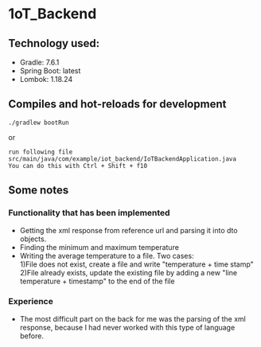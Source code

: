 # 1oT_Backend
## Technology used:

- Gradle: 7.6.1
- Spring Boot: latest
- Lombok: 1.18.24

## Compiles and hot-reloads for development
```
./gradlew bootRun
```
or
```
run following file src/main/java/com/example/iot_backend/IoTBackendApplication.java
You can do this with Ctrl + Shift + f10
```

## Some notes
### Functionality that has been implemented 

- Getting the xml response from reference url and parsing it into dto objects.
- Finding the minimum and maximum temperature
- Writing the average temperature to a file. Two cases:\
       1)File does not exist, create a file and write "temperature + time stamp"\
       2)File already exists, update the existing file by adding a new "line temperature + timestamp" to the end of the file

### Experience

 - The most difficult part on the back for me was the parsing of the xml response, because I had never worked with this type of language before. 
 
